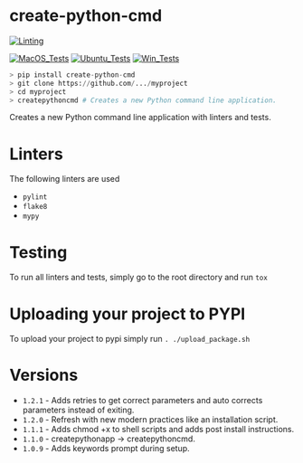 # create-python-cmd

[![Linting](https://github.com/zackees/createpythonapp/actions/workflows/lint.yml/badge.svg)](https://github.com/zackees/createpythonapp/actions/workflows/lint.yml)

[![MacOS_Tests](https://github.com/zackees/createpythonapp/actions/workflows/push_macos.yml/badge.svg)](https://github.com/zackees/createpythonapp/actions/workflows/push_macos.yml)
[![Ubuntu_Tests](https://github.com/zackees/createpythonapp/actions/workflows/push_ubuntu.yml/badge.svg)](https://github.com/zackees/createpythonapp/actions/workflows/push_ubuntu.yml)
[![Win_Tests](https://github.com/zackees/createpythonapp/actions/workflows/push_win.yml/badge.svg)](https://github.com/zackees/createpythonapp/actions/workflows/push_win.yml)

```python
> pip install create-python-cmd
> git clone https://github.com/.../myproject
> cd myproject
> createpythoncmd # Creates a new Python command line application.
```

Creates a new Python command line application with linters and tests.

# Linters

The following linters are used
  * `pylint`
  * `flake8`
  * `mypy`

# Testing

To run all linters and tests, simply go to the root directory and run `tox`

# Uploading your project to PYPI

To upload your project to pypi simply run `. ./upload_package.sh`

# Versions
  * `1.2.1` - Adds retries to get correct parameters and auto corrects parameters instead of exiting.
  * `1.2.0` - Refresh with new modern practices like an installation script.
  * `1.1.1` - Adds chmod +x to shell scripts and adds post install instructions.
  * `1.1.0` - createpythonapp -> createpythoncmd.
  * `1.0.9` - Adds keywords prompt during setup.